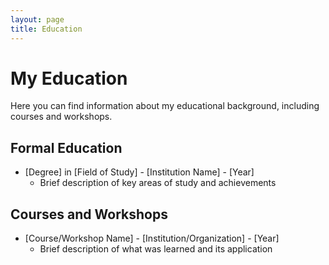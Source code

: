 ```yaml
---
layout: page
title: Education
---
```


# My Education

Here you can find information about my educational background, including courses and workshops.

## Formal Education

- [Degree] in [Field of Study] - [Institution Name] - [Year]
  - Brief description of key areas of study and achievements

## Courses and Workshops

- [Course/Workshop Name] - [Institution/Organization] - [Year]
  - Brief description of what was learned and its application